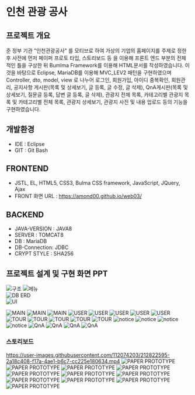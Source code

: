 # 인천 관광 공사

## 프로젝트 개요
준 정부 기관 "인천관광공사" 를 모티브로 하여 가상의 기업의 홈페이지를 주제로 정한 후 사전에 먼저 페이퍼 프로토 타입, 스토리보드 등 을 이용해 프론트 엔드 부분의 전체적인 틀을 구상한 뒤 Bumlma Framework를 이용해 HTML문서를 작성하였습니다. 이것을 바탕으로 Eclipse, MariaDB를 이용해 MVC_LEV2 패턴을 구현하였으며 Controller, dto, model, view 로 나누어 로그인, 회원가입, 아이디 중복확인, 회원관리, 공지사항 게시판(목록 및 상세보기, 글 등록, 글 수정, 글 삭제), QnA게시판(목록 및 상세보기, 질문글 등록, 답변 글 등록, 글 삭제), 관광지 전체 목록, 카테고리별 관광지 목록 및 카테고리별 전체 목록, 관광지 상세보기, 관광지 사진 및 내용 업로드 등의 기능을 구현하였습니다.

## 개발환경
* IDE : Eclipse
* GIT : Git Bash

## FRONTEND
* JSTL, EL, HTML5, CSS3, Bulma CSS framework, JavaScript, JQuery, Ajax
* FRONT 화면 URL : https://amond00.github.io/web03/

## BACKEND
* JAVA-VERSION : JAVA8
* SERVER : TOMCAT8
* DB : MariaDB
* DB-Connection: JDBC
* CRYPT STYLE : SHA256

## 프로젝트 설계 및 구현 화면 PPT
![구조](./img/mvc2p.PNG "구조 소개")
![메뉴](./img/slide/slide1.PNG "메뉴 구조도")  
![DB ERD](./img/database.PNG "데이터 베이스 ERD")  
![UI](./img/slide/slide2.PNG "UI 프로세스")

![MAIN](./img/imp/main1.PNG "메인 페이지1")
![MAIN](./img/imp/main2.PNG "메인 페이지2")
![MAIN](./img/imp/main3.PNG "메인 페이지3")
![USER](./img/imp/join1.PNG "회원가입 약관")
![USER](./img/imp/join1_2.PNG "회원가입 약관")
![USER](./img/imp/join2.PNG "회원가입")
![USER](./img/imp/login.PNG "로그인")
![USER](./img/imp/memberList.PNG "회원관리")
![TOUR](./img/imp/tourList.PNG "관광지 목록")
![TOUR](./img/imp/tourDetail.PNG "관광지 상세보기")
![TOUR](./img/imp/tourDetail2.PNG "관광지 상세보기2")
![TOUR](./img/imp/tourAllList.PNG "관광지 전체 목록")
![TOUR](./img/imp/tourInsert.PNG "관광지 등록")
![notice](./img/imp/noticeList.PNG "공지사항 목록")
![notice](./img/imp/noticeDetail.PNG "공지사항 상세보기")
![notice](./img/imp/noticeInsert.PNG "공지사항 등록")
![notice](./img/imp/noticeList.PNG "공지사항 상세보기")
![QnA](./img/imp/qnaList.PNG "QnA 목록")
![QnA](./img/imp/qnaDetail.PNG "QnA 상세보기")
![QnA](./img/imp/qnaInsertQ.PNG "QnA 질문 글 등록")
![QnA](./img/imp/qnaInsertA.PNG "QnA 답변 글 등록")
### 스토리보드
https://user-images.githubusercontent.com/112074203/212822595-2a18c408-f17a-4ae1-b6c7-cc225e180634.mp4
![PAPER PROTOTYPE](./img/slide/slide3.PNG )
![PAPER PROTOTYPE](./img/slide/slide4.PNG )
![PAPER PROTOTYPE](./img/slide/slide5.PNG )
![PAPER PROTOTYPE](./img/slide/slide6.PNG )
![PAPER PROTOTYPE](./img/slide/slide7.PNG )
![PAPER PROTOTYPE](./img/slide/slide8.PNG )
![PAPER PROTOTYPE](./img/slide/slide9.PNG )
![PAPER PROTOTYPE](./img/slide/slide10.PNG )
![PAPER PROTOTYPE](./img/slide/slide11.PNG )
![PAPER PROTOTYPE](./img/slide/slide12.PNG )
![PAPER PROTOTYPE](./img/slide/slide13.PNG )


